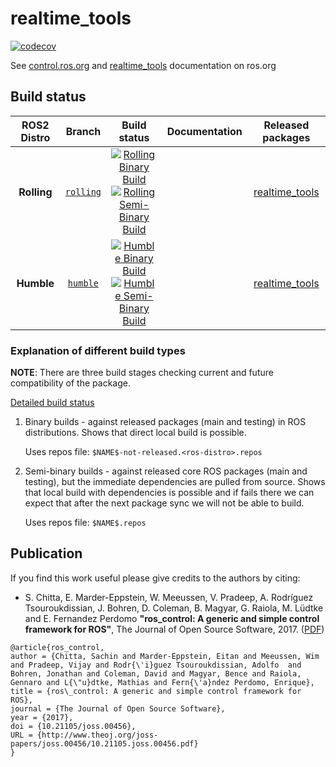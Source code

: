 realtime_tools
===========
[![codecov](https://codecov.io/gh/ros-controls/realtime_tools/graph/badge.svg?token=Osge1FOaAh)](https://codecov.io/gh/ros-controls/realtime_tools)

See [control.ros.org](http://control.ros.org) and [realtime_tools](http://wiki.ros.org/realtime_tools) documentation on ros.org


## Build status
ROS2 Distro | Branch | Build status | Documentation | Released packages
:---------: | :----: | :----------: | :-----------: | :---------------:
**Rolling** | [`rolling`](https://github.com/ros-controls/realtime_tools/tree/rolling) | [![Rolling Binary Build](https://github.com/ros-controls/realtime_tools/actions/workflows/rolling-binary-build-main.yml/badge.svg?branch=master)](https://github.com/ros-controls/realtime_tools/actions/workflows/rolling-binary-build-main.yml?branch=master) <br /> [![Rolling Semi-Binary Build](https://github.com/ros-controls/realtime_tools/actions/workflows/rolling-semi-binary-build-main.yml/badge.svg?branch=master)](https://github.com/ros-controls/realtime_tools/actions/workflows/rolling-semi-binary-build-main.yml?branch=master) |   | [realtime_tools](https://index.ros.org/p/realtime_tools/#rolling)
**Humble** | [`humble`](https://github.com/ros-controls/realtime_tools/tree/humble) | [![Humble Binary Build](https://github.com/ros-controls/realtime_tools/actions/workflows/humble-binary-build-main.yml/badge.svg?branch=master)](https://github.com/ros-controls/realtime_tools/actions/workflows/humble-binary-build-main.yml?branch=master) <br /> [![Humble Semi-Binary Build](https://github.com/ros-controls/realtime_tools/actions/workflows/humble-semi-binary-build-main.yml/badge.svg?branch=master)](https://github.com/ros-controls/realtime_tools/actions/workflows/humble-semi-binary-build-main.yml?branch=master) |  | [realtime_tools](https://index.ros.org/p/realtime_tools/#humble)


### Explanation of different build types

**NOTE**: There are three build stages checking current and future compatibility of the package.

[Detailed build status](.github/workflows/README.md)

1. Binary builds - against released packages (main and testing) in ROS distributions. Shows that direct local build is possible.

   Uses repos file: `$NAME$-not-released.<ros-distro>.repos`

1. Semi-binary builds - against released core ROS packages (main and testing), but the immediate dependencies are pulled from source.
   Shows that local build with dependencies is possible and if fails there we can expect that after the next package sync we will not be able to build.

   Uses repos file: `$NAME$.repos`


## Publication

If you find this work useful please give credits to the authors by citing:

* S. Chitta, E. Marder-Eppstein, W. Meeussen, V. Pradeep, A. Rodríguez Tsouroukdissian, J. Bohren, D. Coleman, B. Magyar, G. Raiola, M. Lüdtke and E. Fernandez Perdomo
**"ros_control: A generic and simple control framework for ROS"**,
The Journal of Open Source Software, 2017. ([PDF](http://www.theoj.org/joss-papers/joss.00456/10.21105.joss.00456.pdf))

```
@article{ros_control,
author = {Chitta, Sachin and Marder-Eppstein, Eitan and Meeussen, Wim and Pradeep, Vijay and Rodr{\'i}guez Tsouroukdissian, Adolfo  and Bohren, Jonathan and Coleman, David and Magyar, Bence and Raiola, Gennaro and L{\"u}dtke, Mathias and Fern{\'a}ndez Perdomo, Enrique},
title = {ros\_control: A generic and simple control framework for ROS},
journal = {The Journal of Open Source Software},
year = {2017},
doi = {10.21105/joss.00456},
URL = {http://www.theoj.org/joss-papers/joss.00456/10.21105.joss.00456.pdf}
}
```
